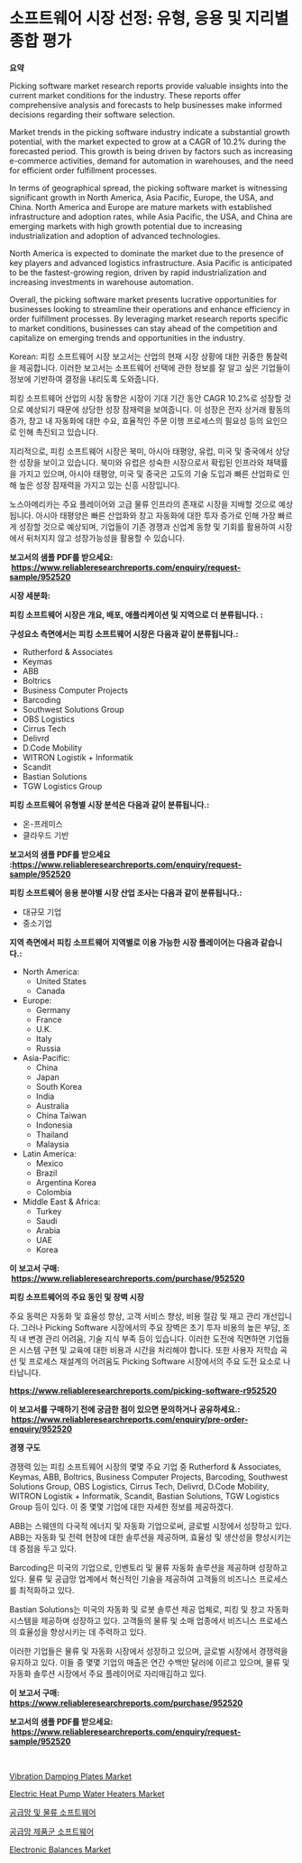 <p><h1>소프트웨어 시장 선정: 유형, 응용 및 지리별 종합 평가</h1></p><p><strong>요약</strong></p>
<p><p>Picking software market research reports provide valuable insights into the current market conditions for the industry. These reports offer comprehensive analysis and forecasts to help businesses make informed decisions regarding their software selection.</p><p>Market trends in the picking software industry indicate a substantial growth potential, with the market expected to grow at a CAGR of 10.2% during the forecasted period. This growth is being driven by factors such as increasing e-commerce activities, demand for automation in warehouses, and the need for efficient order fulfillment processes.</p><p>In terms of geographical spread, the picking software market is witnessing significant growth in North America, Asia Pacific, Europe, the USA, and China. North America and Europe are mature markets with established infrastructure and adoption rates, while Asia Pacific, the USA, and China are emerging markets with high growth potential due to increasing industrialization and adoption of advanced technologies.</p><p>North America is expected to dominate the market due to the presence of key players and advanced logistics infrastructure. Asia Pacific is anticipated to be the fastest-growing region, driven by rapid industrialization and increasing investments in warehouse automation.</p><p>Overall, the picking software market presents lucrative opportunities for businesses looking to streamline their operations and enhance efficiency in order fulfillment processes. By leveraging market research reports specific to market conditions, businesses can stay ahead of the competition and capitalize on emerging trends and opportunities in the industry.</p><p>Korean: 피킹 소프트웨어 시장 보고서는 산업의 현재 시장 상황에 대한 귀중한 통찰력을 제공합니다. 이러한 보고서는 소프트웨어 선택에 관한 정보를 잘 알고 싶은 기업들이 정보에 기반하여 결정을 내리도록 도와줍니다.</p><p>피킹 소프트웨어 산업의 시장 동향은 시장이 기대 기간 동안 CAGR 10.2%로 성장할 것으로 예상되기 때문에 상당한 성장 잠재력을 보여줍니다. 이 성장은 전자 상거래 활동의 증가, 창고 내 자동화에 대한 수요, 효율적인 주문 이행 프로세스의 필요성 등의 요인으로 인해 촉진되고 있습니다.</p><p>지리적으로, 피킹 소프트웨어 시장은 북미, 아시아 태평양, 유럽, 미국 및 중국에서 상당한 성장을 보이고 있습니다. 북미와 유럽은 성숙한 시장으로서 확립된 인프라와 채택률을 가지고 있으며, 아시아 태평양, 미국 및 중국은 고도의 기술 도입과 빠른 산업화로 인해 높은 성장 잠재력을 가지고 있는 신흥 시장입니다.</p><p>노스아메리카는 주요 플레이어와 고급 물류 인프라의 존재로 시장을 지배할 것으로 예상됩니다. 아시아 태평양은 빠른 산업화와 창고 자동화에 대한 투자 증가로 인해 가장 빠르게 성장할 것으로 예상되며, 기업들이 기존 경쟁과 신업계 동향 및 기회를 활용하여 시장에서 뒤처지지 않고 성장가능성을 활용할 수 있습니다.</p></p>
<p><strong>보고서의 샘플 PDF를 받으세요: &nbsp;<a href="https://www.reliableresearchreports.com/enquiry/request-sample/952520">https://www.reliableresearchreports.com/enquiry/request-sample/952520</a></strong></p>
<p><strong>시장 세분화:</strong></p>
<p><strong> 피킹 소프트웨어 시장은 개요, 배포, 애플리케이션 및 지역으로 더 분류됩니다. :</strong></p>
<p><strong>구성요소 측면에서는 피킹 소프트웨어 시장은 다음과 같이 분류됩니다.:</strong></p>
<p><ul><li>Rutherford & Associates</li><li>Keymas</li><li>ABB</li><li>Boltrics</li><li>Business Computer Projects</li><li>Barcoding</li><li>Southwest Solutions Group</li><li>OBS Logistics</li><li>Cirrus Tech</li><li>Delivrd</li><li>D.Code Mobility</li><li>WITRON Logistik + Informatik</li><li>Scandit</li><li>Bastian Solutions</li><li>TGW Logistics Group</li></ul></p>
<p><strong> 피킹 소프트웨어 유형별 시장 분석은 다음과 같이 분류됩니다.:</strong></p>
<p><ul><li>온-프레미스</li><li>클라우드 기반</li></ul></p>
<p><strong>보고서의 샘플 PDF를 받으세요 :<a href="https://www.reliableresearchreports.com/enquiry/request-sample/952520">https://www.reliableresearchreports.com/enquiry/request-sample/952520</a></strong></p>
<p><strong> 피킹 소프트웨어 응용 분야별 시장 산업 조사는 다음과 같이 분류됩니다.:</strong></p>
<p><ul><li>대규모 기업</li><li>중소기업</li></ul></p>
<p><strong>지역 측면에서 피킹 소프트웨어 지역별로 이용 가능한 시장 플레이어는 다음과 같습니다.:</strong></p>
<p><ul>
    <li>
        North America:
        <ul>
            <li>United States</li>
            <li>Canada</li>
        </ul>
    </li>
    <li>
        Europe:
        <ul>
            <li>Germany</li>
            <li>France</li>
            <li>U.K.</li>
            <li>Italy</li>
            <li>Russia</li>
        </ul>
    </li>
    <li>
        Asia-Pacific:
        <ul>
            <li>China</li>
            <li>Japan</li>
            <li>South Korea</li>
            <li>India</li>
            <li>Australia</li>
            <li>China Taiwan</li>
            <li>Indonesia</li>
            <li>Thailand</li>
            <li>Malaysia</li>
        </ul>
    </li>
    <li>
        Latin America:
        <ul>
            <li>Mexico</li>
            <li>Brazil</li>
            <li>Argentina Korea</li>
            <li>Colombia</li>
        </ul>
    </li>
    <li>
        Middle East & Africa:
        <ul>
            <li>Turkey</li>
            <li>Saudi</li>
            <li>Arabia</li>
            <li>UAE</li>
            <li>Korea</li>
        </ul>
    </li>
    </ul></p>
<p><strong>이 보고서 구매: &nbsp;<a href="https://www.reliableresearchreports.com/purchase/952520">https://www.reliableresearchreports.com/purchase/952520</a></strong></p>
<p><strong>피킹 소프트웨어의 주요 동인 및 장벽 시장</strong></p>
<p><p>주요 동력은 자동화 및 효율성 향상, 고객 서비스 향상, 비용 절감 및 재고 관리 개선입니다. 그러나 Picking Software 시장에서의 주요 장벽은 초기 투자 비용의 높은 부담, 조직 내 변경 관리 어려움, 기술 지식 부족 등이 있습니다. 이러한 도전에 직면하면 기업들은 시스템 구현 및 교육에 대한 비용과 시간을 처리해야 합니다. 또한 사용자 저학습 곡선 및 프로세스 재설계의 어려움도 Picking Software 시장에서의 주요 도전 요소로 나타납니다.</p></p>
<p><strong><a href="https://www.reliableresearchreports.com/picking-software-r952520">https://www.reliableresearchreports.com/picking-software-r952520</a></strong></p>
<p><strong>이 보고서를 구매하기 전에 궁금한 점이 있으면 문의하거나 공유하세요.: &nbsp;<a href="https://www.reliableresearchreports.com/enquiry/pre-order-enquiry/952520">https://www.reliableresearchreports.com/enquiry/pre-order-enquiry/952520</a></strong></p>
<p><strong>경쟁 구도</strong></p>
<p><p>경쟁력 있는 피킹 소프트웨어 시장의 몇몇 주요 기업 중 Rutherford & Associates, Keymas, ABB, Boltrics, Business Computer Projects, Barcoding, Southwest Solutions Group, OBS Logistics, Cirrus Tech, Delivrd, D.Code Mobility, WITRON Logistik + Informatik, Scandit, Bastian Solutions, TGW Logistics Group 등이 있다. 이 중 몇몇 기업에 대한 자세한 정보를 제공하겠다.</p><p>ABB는 스웨덴의 다국적 에너지 및 자동화 기업으로써, 글로벌 시장에서 성장하고 있다. ABB는 자동화 및 전력 현장에 대한 솔루션을 제공하며, 효율성 및 생산성을 향상시키는 데 중점을 두고 있다.</p><p>Barcoding은 미국의 기업으로, 인벤토리 및 물류 자동화 솔루션을 제공하며 성장하고 있다. 물류 및 공급망 업계에서 혁신적인 기술을 제공하여 고객들의 비즈니스 프로세스를 최적화하고 있다.</p><p>Bastian Solutions는 미국의 자동화 및 로봇 솔루션 제공 업체로, 피킹 및 창고 자동화 시스템을 제공하며 성장하고 있다. 고객들의 물류 및 소매 업종에서 비즈니스 프로세스의 효율성을 향상시키는 데 주력하고 있다.</p><p>이러한 기업들은 물류 및 자동화 시장에서 성장하고 있으며, 글로벌 시장에서 경쟁력을 유지하고 있다. 이들 중 몇몇 기업의 매출은 연간 수백만 달러에 이르고 있으며, 물류 및 자동화 솔루션 시장에서 주요 플레이어로 자리매김하고 있다.</p></p>
<p><strong>이 보고서 구매: &nbsp; <a href="https://www.reliableresearchreports.com/purchase/952520">https://www.reliableresearchreports.com/purchase/952520</a></strong></p>
<p><strong>보고서의 샘플 PDF를 받으세요: &nbsp;<a href="https://www.reliableresearchreports.com/enquiry/request-sample/952520">https://www.reliableresearchreports.com/enquiry/request-sample/952520</a></strong><strong></strong></p>
<p>&nbsp;</p>
<p><p><a href="https://issuu.com/reportprime-2/docs/vibration-damping-plates-market-size-2030.pptx">Vibration Damping Plates Market</a></p><p><a href="https://github.com/kosella/Market-Research-Report-List-3/blob/main/electric-heat-pump-water-heaters-market.md">Electric Heat Pump Water Heaters Market</a></p><p><a href="https://github.com/chupp85/Market-Research-Report-List-1/blob/main/491487071957.md">공급망 및 물류 소프트웨어</a></p><p><a href="https://github.com/JackieFauhey9089475/Market-Research-Report-List-1/blob/main/363315271956.md">공급망 제품군 소프트웨어</a></p><p><a href="https://github.com/nathandecarvalho/Market-Research-Report-List-3/blob/main/electronic-balances-market.md">Electronic Balances Market</a></p></p>